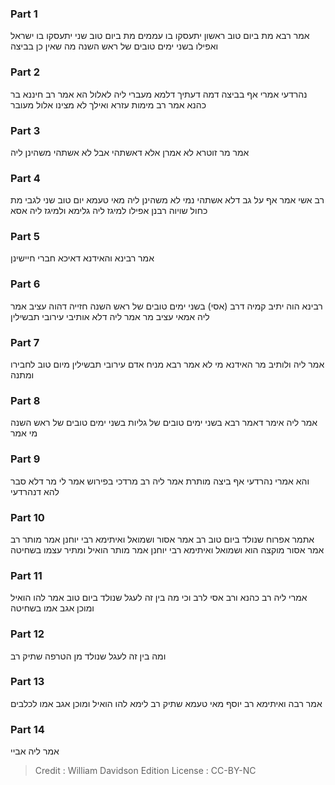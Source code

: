 
### Part 1
אמר רבא מת ביום טוב ראשון יתעסקו בו עממים מת ביום טוב שני יתעסקו בו ישראל ואפילו בשני ימים טובים של ראש השנה מה שאין כן בביצה 

### Part 2
נהרדעי אמרי אף בביצה דמה דעתיך דלמא מעברי ליה לאלול הא אמר רב חיננא בר כהנא אמר רב מימות עזרא ואילך לא מצינו אלול מעובר 

### Part 3
אמר מר זוטרא לא אמרן אלא דאשתהי אבל לא אשתהי משהינן ליה 

### Part 4
רב אשי אמר אף על גב דלא אשתהי נמי לא משהינן ליה מאי טעמא יום טוב שני לגבי מת כחול שויוה רבנן אפילו למיגז ליה גלימא ולמיגז ליה אסא 

### Part 5
אמר רבינא והאידנא דאיכא חברי חיישינן 

### Part 6
רבינא הוה יתיב קמיה דרב (אסי) בשני ימים טובים של ראש השנה חזייה דהוה עציב אמר ליה אמאי עציב מר אמר ליה דלא אותיבי עירובי תבשילין 

### Part 7
אמר ליה ולותיב מר האידנא מי לא אמר רבא מניח אדם עירובי תבשילין מיום טוב לחבירו ומתנה 

### Part 8
אמר ליה אימר דאמר רבא בשני ימים טובים של גליות בשני ימים טובים של ראש השנה מי אמר

### Part 9
והא אמרי נהרדעי אף ביצה מותרת אמר ליה רב מרדכי בפירוש אמר לי מר דלא סבר להא דנהרדעי 

### Part 10
אתמר אפרוח שנולד ביום טוב רב אמר אסור ושמואל ואיתימא רבי יוחנן אמר מותר רב אמר אסור מוקצה הוא ושמואל ואיתימא רבי יוחנן אמר מותר הואיל ומתיר עצמו בשחיטה 

### Part 11
אמרי ליה רב כהנא ורב אסי לרב וכי מה בין זה לעגל שנולד ביום טוב אמר להו הואיל ומוכן אגב אמו בשחיטה 

### Part 12
ומה בין זה לעגל שנולד מן הטרפה שתיק רב 

### Part 13
אמר רבה ואיתימא רב יוסף מאי טעמא שתיק רב לימא להו הואיל ומוכן אגב אמו לכלבים 

### Part 14
אמר ליה אביי 

>Credit : William Davidson Edition
>License : CC-BY-NC